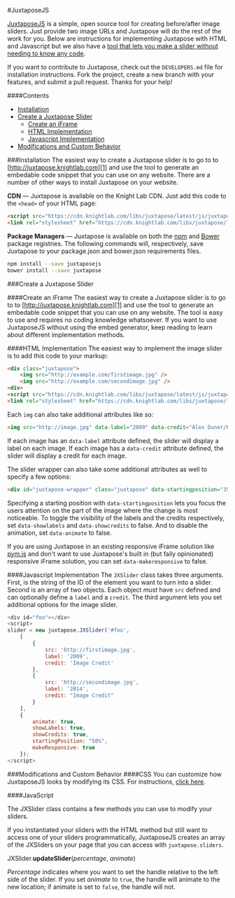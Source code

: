 #JuxtaposeJS

[JuxtaposeJS][1] is a simple, open source tool for creating before/after image sliders. Just provide two image URLs and Juxtapose will do the rest of the work for you. Below are instructions for implementing Juxtapose with HTML and Javascript but we also have a [tool that lets you make a slider without needing to know any code](https://juxtapose.knightlab.com#create-new).

If you want to contribute to Juxtapose, check out the `DEVELOPERS.md` file for installation instructions. Fork the project, create a new branch with your features, and submit a pull request. Thanks for your help!

####Contents
* [Installation](#installation)
* [Create a Juxtapose Slider](#create-a-juxtapose-slider)
    * [Create an iFrame](#create-an-iframe)
    * [HTML Implementation](#html-implementation)
    * [Javascript Implementation](#javascript-implementation)
* [Modifications and Custom Behavior](#modifications-and-custom-behavior)

###Installation
The easiest way to create a Juxtapose slider is to go to to [http://juxtapose.knightlab.com][1] and use the tool to generate an embedable code snippet that you can use on any website. There are a number of other ways to install Juxtapose on your website. 

**CDN** — Juxtapose is available on the Knight Lab CDN. Just add this code to the `<head>` of your HTML page:
```html
<script src="https://cdn.knightlab.com/libs/juxtapose/latest/js/juxtapose.min.js"></script>
<link rel="stylesheet" href="https://cdn.knightlab.com/libs/juxtapose/latest/css/juxtapose.css">
```

**Package Managers** — Juxtapose is available on both the [npm](https://www.npmjs.com/package/juxtaposejs) and [Bower](http://bower.io/) package registries. The following commands will, respectively, save Juxtapose to your package.json and bower.json requirements files.

```bash
npm install --save juxtaposejs
bower install --save juxtapose
```

###Create a Juxtapose Slider

####Create an iFrame
The easiest way to create a Juxtapose slider is to go to to [http://juxtapose.knightlab.com][1] and use the tool to generate an embedable code snippet that you can use on any website. The tool is easy to use and requires no coding knowledge whatsoever. If you want to use JuxtaposeJS without using the embed generator, keep reading to learn about different implementation methods.

####HTML Implementation
The easiest way to implement the image slider is to add this code to your markup:

```html
<div class="juxtapose">
    <img src="http://example.com/firstimage.jpg" />
    <img src="http://example.com/secondimage.jpg" />
<div>
<script src="https://cdn.knightlab.com/libs/juxtapose/latest/js/juxtapose.min.js"></script>
<link rel="stylesheet" href="https://cdn.knightlab.com/libs/juxtapose/latest/css/juxtapose.css">
```

Each `img` can also take additional attributes like so:

```html
<img src="http://image.jpg" data-label="2009" data-credit="Alex Duner/Northwestern Knight Lab" />
```

If each image has an `data-label` attribute defined, the slider will display a label on each image. If each image has a `data-credit` attribute defined, the slider will display a credit for each image.

The slider wrapper can also take some additional attributes as well to specify a few options:

```html
<div id="juxtapose-wrapper" class="juxtapose" data-startingposition="35%" data-showlabels="false" data-showcredits="false" data-animate="false">...</div>
```

Specifying a starting position with `data-startingposition` lets you focus the users attention on the part of the image where the change is most noticeable. To toggle the visibility of the labels and the credits respectively, set `data-showlabels` and `data-showcredits` to false. And to disable the animation, set `data-animate` to false.

If you are using Juxtapose in an existing responsive iFrame solution like [pym.js](http://blog.apps.npr.org/pym.js/) and don't want to use Juxtapose's built in (but faily opinionated) responsive iFrame solution, you can set `data-makeresponsive` to false.

####Javascript Implementation
The `JXSlider` class takes three arguments. First, is the string of the ID of the element you want to turn into a slider. Second is an array of two objects. Each object *must* have `src` defined and can optionally define a `label` and a `credit`. The third argument lets you set additional options for the image slider.

```js
<div id="foo"></div>
<script>
slider = new juxtapose.JXSlider('#foo',
    [
        {
            src: 'http://firstimage.jpg',
            label: '2009',
            credit: 'Image Credit'
        },
        {
            src: 'http://secondimage.jpg',
            label: '2014',
            credit: "Image Credit"
        }
    ],
    {
        animate: true,
        showLabels: true,
        showCredits: true,
        startingPosition: "50%",
        makeResponsive: true
    });
</script>
```

###Modifications and Custom Behavior
####CSS
You can customize how JuxtaposeJS looks by modifying its CSS. For instructions, [click here](https://github.com/NUKnightLab/juxtapose/wiki/Styling-the-Slider).

####JavaScript

The JXSlider class contains a few methods you can use to modify your sliders.

If you instantiated your sliders with the HTML method but still want to access one of your sliders programmatically, JuxtaposeJS creates an array of the JXSliders on your page that you can access with `juxtapose.sliders`.

JXSlider.**updateSlider**(*percentage*, *animate*)

*Percentage* indicates where you want to set the handle relative to the left side of the slider. If you set *animate* to `true`, the handle will animate to the new location; if animate is set to `false`, the handle will not.


[1]: http://juxtapose.knightlab.com
